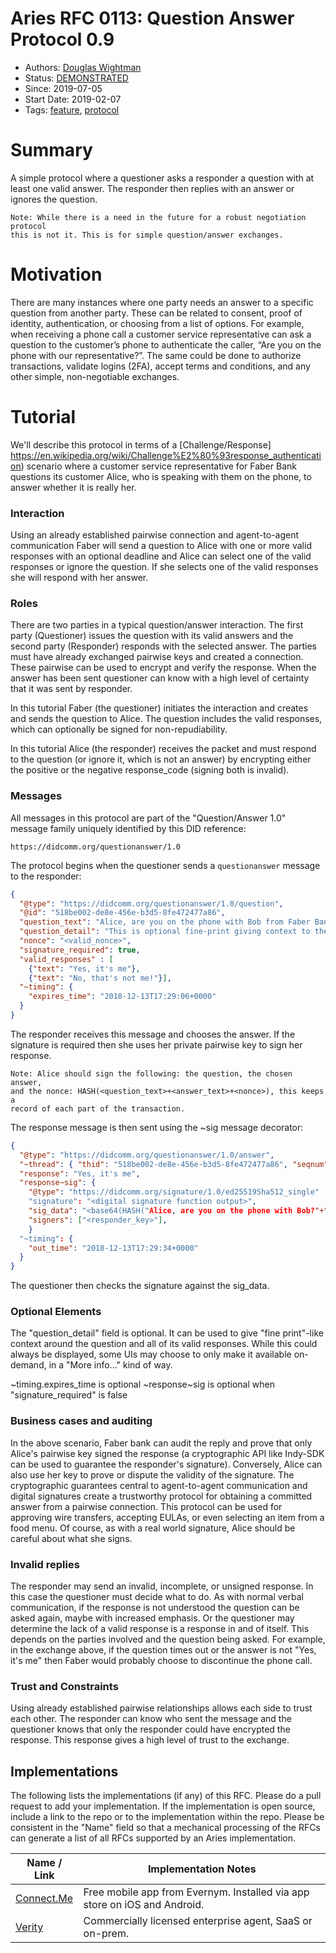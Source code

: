 # Aries RFC 0113: Question Answer Protocol 0.9

- Authors: [Douglas Wightman](douglas.wightman@evernym.com)
- Status: [DEMONSTRATED](/README.md#demonstrated)
- Since: 2019-07-05
- Start Date: 2019-02-07
- Tags: [feature](/tags.md#feature), [protocol](/tags.md#protocol)

# Summary

A simple protocol where a questioner asks a responder a question with at least one valid answer.  The responder then replies with an answer or ignores the question.

    Note: While there is a need in the future for a robust negotiation protocol
    this is not it. This is for simple question/answer exchanges.

# Motivation

There are many instances where one party needs an answer to a specific question from another party. These can be related to consent, proof of identity, authentication, or choosing from a list of options. For example, when receiving a phone call a customer service representative can ask a question to the customer’s phone to authenticate the caller, “Are you on the phone with our representative?”. The same could be done to authorize transactions, validate logins (2FA), accept terms and conditions, and any other simple, non-negotiable exchanges.

# Tutorial

We'll describe this protocol in terms of a [Challenge/Response] https://en.wikipedia.org/wiki/Challenge%E2%80%93response_authentication) scenario where a customer service representative for Faber Bank questions its customer Alice, who is speaking with them on the phone, to answer whether it is really her.

### Interaction

Using an already established pairwise connection and agent-to-agent communication Faber will send a question to Alice with one or more valid responses with an optional deadline and Alice can select one of the valid responses or ignore the question. If she selects one of the valid responses she will respond with her answer.


### Roles

There are two parties in a typical question/answer interaction. The first party (Questioner) issues the question with its valid answers and the second party (Responder) responds with the selected answer. The parties must have already exchanged pairwise keys and created a connection. These pairwise can be used to encrypt and verify the response. When the answer has been sent questioner can know with a high level of certainty that it was sent by responder.

In this tutorial Faber (the questioner) initiates the interaction and creates and sends the question to Alice. The question includes the valid responses, which can optionally be signed for non-repudiability.

In this tutorial Alice (the responder) receives the packet and must respond to the question (or ignore it, which is not an answer) by encrypting either the positive or the negative response_code (signing both is invalid).

### Messages

All messages in this protocol are part of the "Question/Answer 1.0" message family uniquely identified by this DID reference:

    https://didcomm.org/questionanswer/1.0

The protocol begins when the questioner sends a `questionanswer` message to the responder:

```JSON
{
  "@type": "https://didcomm.org/questionanswer/1.0/question",
  "@id": "518be002-de8e-456e-b3d5-8fe472477a86",
  "question_text": "Alice, are you on the phone with Bob from Faber Bank right now?",
  "question_detail": "This is optional fine-print giving context to the question and its various answers.",
  "nonce": "<valid_nonce>",
  "signature_required": true,
  "valid_responses" : [
    {"text": "Yes, it's me"},
    {"text": "No, that's not me!"}],
  "~timing": {
    "expires_time": "2018-12-13T17:29:06+0000"
  }
}
```

The responder receives this message and chooses the answer. If the signature is required then she uses her private pairwise key to sign  her response.

    Note: Alice should sign the following: the question, the chosen answer,
    and the nonce: HASH(<question_text>+<answer_text>+<nonce>), this keeps a
    record of each part of the transaction.

The response message is then sent using the ~sig message decorator:

```JSON
{
  "@type": "https://didcomm.org/questionanswer/1.0/answer",
  "~thread": { "thid": "518be002-de8e-456e-b3d5-8fe472477a86", "seqnum": 0 },
  "response": "Yes, it's me",
  "response~sig": {
    "@type": "https://didcomm.org/signature/1.0/ed25519Sha512_single"
    "signature": "<digital signature function output>",
    "sig_data": "<base64(HASH("Alice, are you on the phone with Bob?"+"Yes, it's me"+"<nonce>"))>",
    "signers": ["<responder_key>"],
    }
  "~timing": {
    "out_time": "2018-12-13T17:29:34+0000"
  }
}
```

The questioner then checks the signature against the sig_data.

### Optional Elements

The "question_detail" field is optional. It can be used to give "fine print"-like context around the question and all of its valid responses. While this could always be displayed, some UIs may choose to only make it available on-demand, in a "More info..." kind of way.

~timing.expires_time is optional
\~response~sig is optional when "signature_required" is false

### Business cases and auditing

In the above scenario, Faber bank can audit the reply and prove that only Alice's pairwise key signed the response  (a cryptographic API like Indy-SDK can be used to guarantee the responder's signature). Conversely, Alice can also use her key to prove or dispute the validity of the signature. The cryptographic guarantees central to agent-to-agent communication and digital signatures create a trustworthy protocol for obtaining a committed answer from a pairwise connection. This  protocol can be used for approving wire transfers, accepting EULAs, or even selecting an item from a food menu. Of course,  as with a real world signature, Alice should be careful about what she signs.

### Invalid replies

The responder may send an invalid, incomplete, or unsigned response. In this case the questioner must decide what to do. As with normal verbal communication, if the response is not understood the question can be asked again, maybe with increased emphasis. Or the questioner may determine the lack of a valid response is a response in and of itself. This depends on the parties involved and the question being asked. For example, in the exchange above, if the question times out or the answer is not "Yes, it's me" then Faber would probably choose to discontinue the phone call.

### Trust and Constraints

Using already established pairwise relationships allows each side to trust each other. The responder can know who sent the message and the questioner knows that only the responder could have encrypted the response. This response gives a high level of trust to the exchange.

## Implementations

The following lists the implementations (if any) of this RFC. Please do a pull request to add your implementation. If the implementation is open source, include a link to the repo or to the implementation within the repo. Please be consistent in the "Name" field so that a mechanical processing of the RFCs can generate a list of all RFCs supported by an Aries implementation.

Name / Link | Implementation Notes
--- | ---
[Connect.Me](https://www.evernym.com/blog/connect-me-sovrin-digital-wallet/) | Free mobile app from Evernym. Installed via app store on iOS and Android. 
[Verity](https://www.evernym.com/products/) | Commercially licensed enterprise agent, SaaS or on-prem.
